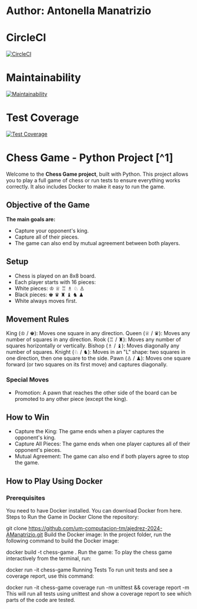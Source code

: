 # Author: Antonella Manatrizio 


# CircleCI
[![CircleCI](https://dl.circleci.com/status-badge/img/gh/um-computacion-tm/ajedrez-2024-AManatrizio/tree/main.svg?style=svg)](https://dl.circleci.com/status-badge/redirect/gh/um-computacion-tm/ajedrez-2024-AManatrizio/tree/main)

# Maintainability
[![Maintainability](https://api.codeclimate.com/v1/badges/b881fe6f2b0d203478b7/maintainability)](https://codeclimate.com/github/um-computacion-tm/first-circleci-AManatrizio/maintainability)

# Test Coverage
[![Test Coverage](https://api.codeclimate.com/v1/badges/b881fe6f2b0d203478b7/test_coverage)](https://codeclimate.com/github/um-computacion-tm/first-circleci-AManatrizio/test_coverage)



# Chess Game - Python Project [^1]

Welcome to the **Chess Game project**, built with Python. This project allows you to play a full game of chess or run tests to ensure everything works correctly. It also includes Docker to make it easy to run the game.

## Objective of the Game
**The main goals are:**
- Capture your opponent's king.
- Capture all of their pieces.
- The game can also end by mutual agreement between both players.

## Setup
- Chess is played on an 8x8 board.
- Each player starts with 16 pieces:
- White pieces: ♔ ♕ ♖ ♗ ♘ ♙
- Black pieces: ♚ ♛ ♜ ♝ ♞ ♟
- White always moves first.

## Movement Rules
King (♔ / ♚): Moves one square in any direction.
Queen (♕ / ♛): Moves any number of squares in any direction.
Rook (♖ / ♜): Moves any number of squares horizontally or vertically.
Bishop (♗ / ♝): Moves diagonally any number of squares.
Knight (♘ / ♞): Moves in an "L" shape: two squares in one direction, then one square to the side.
Pawn (♙ / ♟): Moves one square forward (or two squares on its first move) and captures diagonally.

### Special Moves
- Promotion: A pawn that reaches the other side of the board can be promoted to any other piece (except the king).

## How to Win
- Capture the King: The game ends when a player captures the opponent's king.
- Capture All Pieces: The game ends when one player captures all of their opponent's pieces.
- Mutual Agreement: The game can also end if both players agree to stop the game.

## How to Play Using Docker
### Prerequisites
You need to have Docker installed. You can download Docker from here.
Steps to Run the Game in Docker
Clone the repository:


git clone https://github.com/um-computacion-tm/ajedrez-2024-AManatrizio.git
Build the Docker image: In the project folder, run the following command to build the Docker image:


docker build -t chess-game .
Run the game: To play the chess game interactively from the terminal, run:


docker run -it chess-game
Running Tests
To run unit tests and see a coverage report, use this command:


docker run -it chess-game coverage run -m unittest && coverage report -m
This will run all tests using unittest and show a coverage report to see which parts of the code are tested.